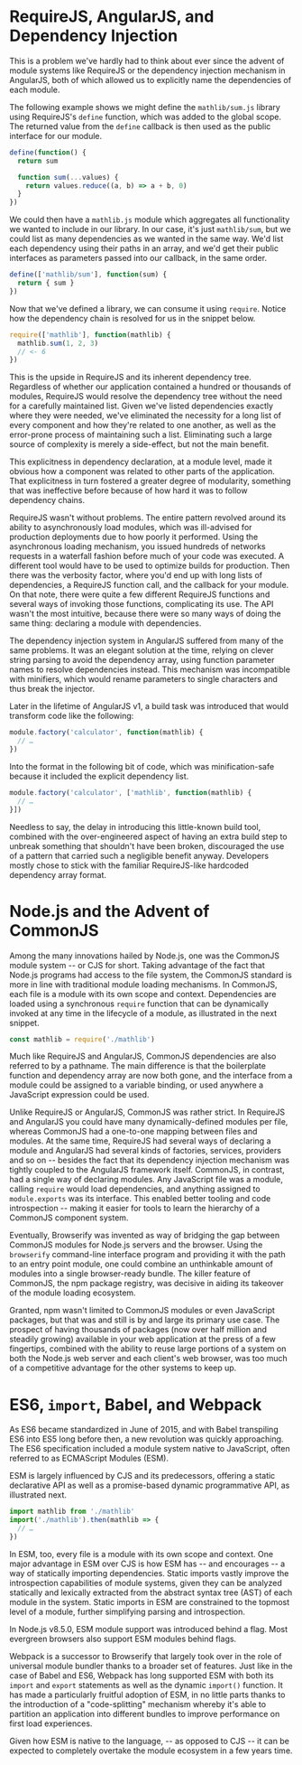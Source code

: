# RequireJS, AngularJS, and Dependency Injection

This is a problem we've hardly had to think about ever since the advent of module systems like RequireJS or the dependency injection mechanism in AngularJS, both of which allowed us to explicitly name the dependencies of each module.

The following example shows we might define the `mathlib/sum.js` library using RequireJS's `define` function, which was added to the global scope. The returned value from the `define` callback is then used as the public interface for our module.

```js
define(function() {
  return sum

  function sum(...values) {
    return values.reduce((a, b) => a + b, 0)
  }
})
```

We could then have a `mathlib.js` module which aggregates all functionality we wanted to include in our library. In our case, it's just `mathlib/sum`, but we could list as many dependencies as we wanted in the same way. We'd list each dependency using their paths in an array, and we'd get their public interfaces as parameters passed into our callback, in the same order.

```js
define(['mathlib/sum'], function(sum) {
  return { sum }
})
```

Now that we've defined a library, we can consume it using `require`. Notice how the dependency chain is resolved for us in the snippet below.

```js
require(['mathlib'], function(mathlib) {
  mathlib.sum(1, 2, 3)
  // <- 6
})
```

This is the upside in RequireJS and its inherent dependency tree. Regardless of whether our application contained a hundred or thousands of modules, RequireJS would resolve the dependency tree without the need for a carefully maintained list. Given we've listed dependencies exactly where they were needed, we've eliminated the necessity for a long list of every component and how they're related to one another, as well as the error-prone process of maintaining such a list. Eliminating such a large source of complexity is merely a side-effect, but not the main benefit.

This explicitness in dependency declaration, at a module level, made it obvious how a component was related to other parts of the application. That explicitness in turn fostered a greater degree of modularity, something that was ineffective before because of how hard it was to follow dependency chains.

RequireJS wasn't without problems. The entire pattern revolved around its ability to asynchronously load modules, which was ill-advised for production deployments due to how poorly it performed. Using the asynchronous loading mechanism, you issued hundreds of networks requests in a waterfall fashion before much of your code was executed. A different tool would have to be used to optimize builds for production. Then there was the verbosity factor, where you'd end up with long lists of dependencies, a RequireJS function call, and the callback for your module. On that note, there were quite a few different RequireJS functions and several ways of invoking those functions, complicating its use. The API wasn't the most intuitive, because there were so many ways of doing the same thing: declaring a module with dependencies.

The dependency injection system in AngularJS suffered from many of the same problems. It was an elegant solution at the time, relying on clever string parsing to avoid the dependency array, using function parameter names to resolve dependencies instead. This mechanism was incompatible with minifiers, which would rename parameters to single characters and thus break the injector.

Later in the lifetime of AngularJS v1, a build task was introduced that would transform code like the following:

```js
module.factory('calculator', function(mathlib) {
  // …
})
```

Into the format in the following bit of code, which was minification-safe because it included the explicit dependency list.

```js
module.factory('calculator', ['mathlib', function(mathlib) {
  // …
}])
```

Needless to say, the delay in introducing this little-known build tool, combined with the over-engineered aspect of having an extra build step to unbreak something that shouldn't have been broken, discouraged the use of a pattern that carried such a negligible benefit anyway. Developers mostly chose to stick with the familiar RequireJS-like hardcoded dependency array format.

# Node.js and the Advent of CommonJS

Among the many innovations hailed by Node.js, one was the CommonJS module system -- or CJS for short. Taking advantage of the fact that Node.js programs had access to the file system, the CommonJS standard is more in line with traditional module loading mechanisms. In CommonJS, each file is a module with its own scope and context. Dependencies are loaded using a synchronous `require` function that can be dynamically invoked at any time in the lifecycle of a module, as illustrated in the next snippet.

```js
const mathlib = require('./mathlib')
```

Much like RequireJS and AngularJS, CommonJS dependencies are also referred to by a pathname. The main difference is that the boilerplate function and dependency array are now both gone, and the interface from a module could be assigned to a variable binding, or used anywhere a JavaScript expression could be used.

Unlike RequireJS or AngularJS, CommonJS was rather strict. In RequireJS and AngularJS you could have many dynamically-defined modules per file, whereas CommonJS had a one-to-one mapping between files and modules. At the same time, RequireJS had several ways of declaring a module and AngularJS had several kinds of factories, services, providers and so on -- besides the fact that its dependency injection mechanism was tightly coupled to the AngularJS framework itself. CommonJS, in contrast, had a single way of declaring modules. Any JavaScript file was a module, calling `require` would load dependencies, and anything assigned to `module.exports` was its interface. This enabled better tooling and code introspection -- making it easier for tools to learn the hierarchy of a CommonJS component system.

Eventually, Browserify was invented as way of bridging the gap between CommonJS modules for Node.js servers and the browser. Using the `browserify` command-line interface program and providing it with the path to an entry point module, one could combine an unthinkable amount of modules into a single browser-ready bundle. The killer feature of CommonJS, the npm package registry, was decisive in aiding its takeover of the module loading ecosystem.

Granted, npm wasn't limited to CommonJS modules or even JavaScript packages, but that was and still is by and large its primary use case. The prospect of having thousands of packages (now over half million and steadily growing) available in your web application at the press of a few fingertips, combined with the ability to reuse large portions of a system on both the Node.js web server and each client's web browser, was too much of a competitive advantage for the other systems to keep up.

# ES6, `import`, Babel, and Webpack

As ES6 became standardized in June of 2015, and with Babel transpiling ES6 into ES5 long before then, a new revolution was quickly approaching. The ES6 specification included a module system native to JavaScript, often referred to as ECMAScript Modules (ESM).

ESM is largely influenced by CJS and its predecessors, offering a static declarative API as well as a promise-based dynamic programmative API, as illustrated next.

```js
import mathlib from './mathlib'
import('./mathlib').then(mathlib => {
  // …
})
```

In ESM, too, every file is a module with its own scope and context. One major advantage in ESM over CJS is how ESM has -- and encourages -- a way of statically importing dependencies. Static imports vastly improve the introspection capabilities of module systems, given they can be analyzed statically and lexically extracted from the abstract syntax tree (AST) of each module in the system. Static imports in ESM are constrained to the topmost level of a module, further simplifying parsing and introspection.

In Node.js v8.5.0, ESM module support was introduced behind a flag. Most evergreen browsers also support ESM modules behind flags.

Webpack is a successor to Browserify that largely took over in the role of universal module bundler thanks to a broader set of features. Just like in the case of Babel and ES6, Webpack has long supported ESM with both its `import` and `export` statements as well as the dynamic `import()` function. It has made a particularly fruitful adoption of ESM, in no little parts thanks to the introduction of a "code-splitting" mechanism whereby it's able to partition an application into different bundles to improve performance on first load experiences.

Given how ESM is native to the language, -- as opposed to CJS -- it can be expected to completely overtake the module ecosystem in a few years time.
